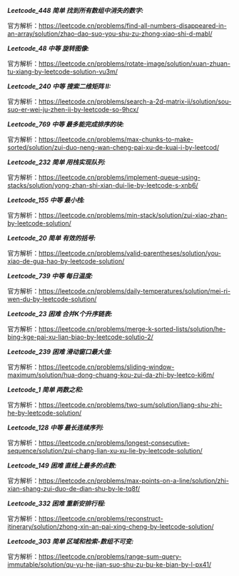 **_Leetcode_448 简单 找到所有数组中消失的数字:_**

官方解析：https://leetcode.cn/problems/find-all-numbers-disappeared-in-an-array/solution/zhao-dao-suo-you-shu-zu-zhong-xiao-shi-d-mabl/

**_Leetcode_48 中等 旋转图像:_**

官方解析：https://leetcode.cn/problems/rotate-image/solution/xuan-zhuan-tu-xiang-by-leetcode-solution-vu3m/

**_Leetcode_240 中等 搜索二维矩阵 II:_**

官方解析：https://leetcode.cn/problems/search-a-2d-matrix-ii/solution/sou-suo-er-wei-ju-zhen-ii-by-leetcode-so-9hcx/

**_Leetcode_769 中等 最多能完成排序的块:_**

官方解析：https://leetcode.cn/problems/max-chunks-to-make-sorted/solution/zui-duo-neng-wan-cheng-pai-xu-de-kuai-i-by-leetcod/

**_Leetcode_232 简单 用栈实现队列:_**

官方解析：https://leetcode.cn/problems/implement-queue-using-stacks/solution/yong-zhan-shi-xian-dui-lie-by-leetcode-s-xnb6/

**_Leetcode_155 中等 最小栈:_**

官方解析：https://leetcode.cn/problems/min-stack/solution/zui-xiao-zhan-by-leetcode-solution/

**_Leetcode_20 简单 有效的括号:_**

官方解析：https://leetcode.cn/problems/valid-parentheses/solution/you-xiao-de-gua-hao-by-leetcode-solution/

**_Leetcode_739 中等 每日温度:_**

官方解析：https://leetcode.cn/problems/daily-temperatures/solution/mei-ri-wen-du-by-leetcode-solution/

**_Leetcode_23 困难 合并K个升序链表:_**

官方解析：https://leetcode.cn/problems/merge-k-sorted-lists/solution/he-bing-kge-pai-xu-lian-biao-by-leetcode-solutio-2/

**_Leetcode_239 困难 滑动窗口最大值:_**

官方解析：https://leetcode.cn/problems/sliding-window-maximum/solution/hua-dong-chuang-kou-zui-da-zhi-by-leetco-ki6m/

**_Leetcode_1 简单 两数之和:_**

官方解析：https://leetcode.cn/problems/two-sum/solution/liang-shu-zhi-he-by-leetcode-solution/

**_Leetcode_128 中等 最长连续序列:_**

官方解析：https://leetcode.cn/problems/longest-consecutive-sequence/solution/zui-chang-lian-xu-xu-lie-by-leetcode-solution/

**_Leetcode_149 困难 直线上最多的点数:_**

官方解析：https://leetcode.cn/problems/max-points-on-a-line/solution/zhi-xian-shang-zui-duo-de-dian-shu-by-le-tq8f/

**_Leetcode_332 困难 重新安排行程:_**

官方解析：https://leetcode.cn/problems/reconstruct-itinerary/solution/zhong-xin-an-pai-xing-cheng-by-leetcode-solution/

**_Leetcode_303 简单 区域和检索-数组不可变:_**

官方解析：https://leetcode.cn/problems/range-sum-query-immutable/solution/qu-yu-he-jian-suo-shu-zu-bu-ke-bian-by-l-px41/